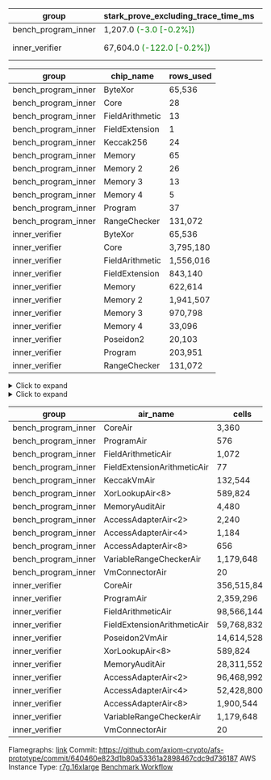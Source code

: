 | group | stark_prove_excluding_trace_time_ms | total_cells | total_cells_used | trace_gen_time_ms | verify_program_compile_ms |
| --- | --- | --- | --- | --- | --- |
| bench_program_inner | 1,207.0 <span style="color: green">(-3.0 [-0.2%])</span> | 1,915,681 | 277,324 | 2.0 |  |
| inner_verifier | 67,604.0 <span style="color: green">(-122.0 [-0.2%])</span> | 712,704,020 | 384,664,798 | 34,105.0 <span style="color: green">(-297.0 [-0.9%])</span> | 45,932.0 <span style="color: green">(-490.0 [-1.1%])</span> |

| group | chip_name | rows_used |
| --- | --- | --- |
| bench_program_inner | ByteXor | 65,536 |
| bench_program_inner | Core | 28 |
| bench_program_inner | FieldArithmetic | 13 |
| bench_program_inner | FieldExtension | 1 |
| bench_program_inner | Keccak256 | 24 |
| bench_program_inner | Memory | 65 |
| bench_program_inner | Memory 2 | 26 |
| bench_program_inner | Memory 3 | 13 |
| bench_program_inner | Memory 4 | 5 |
| bench_program_inner | Program | 37 |
| bench_program_inner | RangeChecker | 131,072 |
| inner_verifier | ByteXor | 65,536 |
| inner_verifier | Core | 3,795,180 |
| inner_verifier | FieldArithmetic | 1,556,016 |
| inner_verifier | FieldExtension | 843,140 |
| inner_verifier | Memory | 622,614 |
| inner_verifier | Memory 2 | 1,941,507 |
| inner_verifier | Memory 3 | 970,798 |
| inner_verifier | Memory 4 | 33,096 |
| inner_verifier | Poseidon2 | 20,103 |
| inner_verifier | Program | 203,951 |
| inner_verifier | RangeChecker | 131,072 |

<details>
<summary>Click to expand</summary>

| group | dsl_ir | opcode | frequency |
| --- | --- | --- | --- |
| bench_program_inner |  | JAL | 1 |
| bench_program_inner |  | STOREW | 2 |
| bench_program_inner | AddE | FE4ADD | 1 |
| bench_program_inner | AddF | FADD | 1 |
| bench_program_inner | AddVI | FADD | 6 |
| bench_program_inner | Alloc | FADD | 2 |
| bench_program_inner | Alloc | FMUL | 2 |
| bench_program_inner | Alloc | LOADW | 2 |
| bench_program_inner | For | BNE | 3 |
| bench_program_inner | For | FADD | 2 |
| bench_program_inner | For | JAL | 1 |
| bench_program_inner | For | STOREW | 1 |
| bench_program_inner | Halt | TERMINATE | 1 |
| bench_program_inner | IfEqI | BNE | 2 |
| bench_program_inner | ImmE | STOREW | 8 |
| bench_program_inner | ImmF | STOREW | 2 |
| bench_program_inner | ImmV | STOREW | 3 |
| bench_program_inner | Keccak256 | KECCAK256 | 1 |
| bench_program_inner | StoreV | STOREW2 | 2 |
| inner_verifier |  | JAL | 1 |
| inner_verifier |  | STOREW | 2 |
| inner_verifier | AddE | FE4ADD | 223,739 |
| inner_verifier | AddEFFI | LOADW | 127 |
| inner_verifier | AddEFFI | STOREW | 381 |
| inner_verifier | AddEFI | FADD | 164 |
| inner_verifier | AddEI | FADD | 66,780 |
| inner_verifier | AddFI | FADD | 12,451 |
| inner_verifier | AddV | FADD | 5,980 |
| inner_verifier | AddVI | FADD | 271,372 |
| inner_verifier | Alloc | FADD | 23,824 |
| inner_verifier | Alloc | FMUL | 14,353 |
| inner_verifier | Alloc | LOADW | 23,824 |
| inner_verifier | AssertEqE | BNE | 132 |
| inner_verifier | AssertEqEI | BNE | 4 |
| inner_verifier | AssertEqF | BNE | 4,054 |
| inner_verifier | AssertEqV | BNE | 1,129 |
| inner_verifier | AssertEqVI | BNE | 188 |
| inner_verifier | CycleTrackerEnd | CT_END | 104,335 |
| inner_verifier | CycleTrackerStart | CT_START | 104,335 |
| inner_verifier | DivE | BBE4DIV | 194,967 |
| inner_verifier | DivEIN | BBE4DIV | 30 |
| inner_verifier | DivEIN | STOREW | 120 |
| inner_verifier | DivFIN | FDIV | 72 |
| inner_verifier | For | BNE | 546,377 |
| inner_verifier | For | FADD | 527,869 |
| inner_verifier | For | JAL | 18,508 |
| inner_verifier | For | LOADW | 966 |
| inner_verifier | For | STOREW | 17,542 |
| inner_verifier | Halt | TERMINATE | 1 |
| inner_verifier | HintBitsF | HINT_BITS | 22 |
| inner_verifier | HintInputVec | HINT_INPUT | 9,471 |
| inner_verifier | IfEq | BNE | 6,158 |
| inner_verifier | IfEqI | BNE | 121,234 |
| inner_verifier | IfEqI | JAL | 8,832 |
| inner_verifier | IfNe | BEQ | 6,893 |
| inner_verifier | IfNe | JAL | 21 |
| inner_verifier | IfNeI | BEQ | 946 |
| inner_verifier | ImmE | STOREW | 12,344 |
| inner_verifier | ImmF | STOREW | 14,565 |
| inner_verifier | ImmV | STOREW | 21,584 |
| inner_verifier | LoadE | LOADW | 41,448 |
| inner_verifier | LoadE | LOADW2 | 800,184 |
| inner_verifier | LoadF | LOADW | 14,498 |
| inner_verifier | LoadF | LOADW2 | 298,670 |
| inner_verifier | LoadV | LOADW | 12,257 |
| inner_verifier | LoadV | LOADW2 | 61,816 |
| inner_verifier | MulE | BBE4MUL | 408,006 |
| inner_verifier | MulEF | FMUL | 1,668 |
| inner_verifier | MulEFI | FMUL | 1,444 |
| inner_verifier | MulEI | BBE4MUL | 2,562 |
| inner_verifier | MulEI | STOREW | 10,248 |
| inner_verifier | MulF | FMUL | 22,173 |
| inner_verifier | MulFI | FMUL | 12 |
| inner_verifier | MulV | FMUL | 682 |
| inner_verifier | MulVI | FMUL | 8,259 |
| inner_verifier | NegE | FMUL | 184 |
| inner_verifier | Poseidon2CompressBabyBear | COMP_POS2 | 7,224 |
| inner_verifier | Poseidon2PermuteBabyBear | PERM_POS2 | 12,879 |
| inner_verifier | StoreE | STOREW | 11,236 |
| inner_verifier | StoreE | STOREW2 | 11,156 |
| inner_verifier | StoreF | STOREW | 12,624 |
| inner_verifier | StoreF | STOREW2 | 101,565 |
| inner_verifier | StoreHintWord | FADD | 192,347 |
| inner_verifier | StoreHintWord | SHINTW | 202,500 |
| inner_verifier | StoreV | STOREW | 1,833 |
| inner_verifier | StoreV | STOREW2 | 23,461 |
| inner_verifier | SubE | FE4SUB | 13,836 |
| inner_verifier | SubEF | FSUB | 389,196 |
| inner_verifier | SubEF | LOADW | 1,167,588 |
| inner_verifier | SubEFI | FADD | 1,284 |
| inner_verifier | SubEI | FADD | 240 |
| inner_verifier | SubV | FSUB | 14,028 |
| inner_verifier | SubVI | FSUB | 1,277 |
| inner_verifier | SubVIN | FSUB | 357 |

</details>

<details>
<summary>Click to expand</summary>

| group | air_name | dsl_ir | opcode | cells_used |
| --- | --- | --- | --- | --- |
| bench_program_inner | Audit |  | JAL | 19 |
| bench_program_inner | CoreAir |  | JAL | 61 |
| bench_program_inner | Audit |  | STOREW | 38 |
| bench_program_inner | CoreAir |  | STOREW | 122 |
| bench_program_inner | AccessAdapter<2> | AddE | FE4ADD | 66 |
| bench_program_inner | AccessAdapter<4> | AddE | FE4ADD | 39 |
| bench_program_inner | Audit | AddE | FE4ADD | 76 |
| bench_program_inner | FieldExtensionArithmeticAir | AddE | FE4ADD | 41 |
| bench_program_inner | Audit | AddF | FADD | 19 |
| bench_program_inner | FieldArithmeticAir | AddF | FADD | 31 |
| bench_program_inner | Audit | AddVI | FADD | 38 |
| bench_program_inner | FieldArithmeticAir | AddVI | FADD | 186 |
| bench_program_inner | FieldArithmeticAir | Alloc | FADD | 62 |
| bench_program_inner | FieldArithmeticAir | Alloc | FMUL | 62 |
| bench_program_inner | Audit | Alloc | LOADW | 38 |
| bench_program_inner | CoreAir | Alloc | LOADW | 122 |
| bench_program_inner | CoreAir | For | BNE | 183 |
| bench_program_inner | FieldArithmeticAir | For | FADD | 62 |
| bench_program_inner | CoreAir | For | JAL | 61 |
| bench_program_inner | Audit | For | STOREW | 19 |
| bench_program_inner | CoreAir | For | STOREW | 61 |
| bench_program_inner | CoreAir | Halt | TERMINATE | 61 |
| bench_program_inner | CoreAir | IfEqI | BNE | 122 |
| bench_program_inner | Audit | ImmE | STOREW | 152 |
| bench_program_inner | CoreAir | ImmE | STOREW | 488 |
| bench_program_inner | Audit | ImmF | STOREW | 38 |
| bench_program_inner | CoreAir | ImmF | STOREW | 122 |
| bench_program_inner | Audit | ImmV | STOREW | 38 |
| bench_program_inner | CoreAir | ImmV | STOREW | 183 |
| bench_program_inner | AccessAdapter<2> | Keccak256 | KECCAK256 | 220 |
| bench_program_inner | AccessAdapter<4> | Keccak256 | KECCAK256 | 130 |
| bench_program_inner | AccessAdapter<8> | Keccak256 | KECCAK256 | 85 |
| bench_program_inner | Audit | Keccak256 | KECCAK256 | 722 |
| bench_program_inner | KeccakVmAir | Keccak256 | KECCAK256 | 76,752 |
| bench_program_inner | Audit | StoreV | STOREW2 | 38 |
| bench_program_inner | CoreAir | StoreV | STOREW2 | 122 |
| inner_verifier | Audit |  | JAL | 19 |
| inner_verifier | CoreAir |  | JAL | 65 |
| inner_verifier | Audit |  | STOREW | 38 |
| inner_verifier | CoreAir |  | STOREW | 130 |
| inner_verifier | AccessAdapter<2> | AddE | FE4ADD | 1,123,078 |
| inner_verifier | AccessAdapter<4> | AddE | FE4ADD | 663,637 |
| inner_verifier | Audit | AddE | FE4ADD | 2,156,728 |
| inner_verifier | FieldExtensionArithmeticAir | AddE | FE4ADD | 9,173,299 |
| inner_verifier | AccessAdapter<2> | AddEFFI | LOADW | 704 |
| inner_verifier | AccessAdapter<4> | AddEFFI | LOADW | 832 |
| inner_verifier | Audit | AddEFFI | LOADW | 798 |
| inner_verifier | CoreAir | AddEFFI | LOADW | 8,255 |
| inner_verifier | AccessAdapter<2> | AddEFFI | STOREW | 704 |
| inner_verifier | Audit | AddEFFI | STOREW | 2,394 |
| inner_verifier | CoreAir | AddEFFI | STOREW | 24,765 |
| inner_verifier | AccessAdapter<2> | AddEFI | FADD | 286 |
| inner_verifier | AccessAdapter<4> | AddEFI | FADD | 169 |
| inner_verifier | Audit | AddEFI | FADD | 3,116 |
| inner_verifier | FieldArithmeticAir | AddEFI | FADD | 5,084 |
| inner_verifier | AccessAdapter<2> | AddEI | FADD | 361,614 |
| inner_verifier | AccessAdapter<4> | AddEI | FADD | 213,681 |
| inner_verifier | Audit | AddEI | FADD | 1,177,012 |
| inner_verifier | FieldArithmeticAir | AddEI | FADD | 2,070,180 |
| inner_verifier | Audit | AddFI | FADD | 3,021 |
| inner_verifier | FieldArithmeticAir | AddFI | FADD | 385,981 |
| inner_verifier | Audit | AddV | FADD | 19 |
| inner_verifier | FieldArithmeticAir | AddV | FADD | 185,380 |
| inner_verifier | Audit | AddVI | FADD | 17,005 |
| inner_verifier | FieldArithmeticAir | AddVI | FADD | 8,412,532 |
| inner_verifier | FieldArithmeticAir | Alloc | FADD | 738,544 |
| inner_verifier | AccessAdapter<2> | Alloc | FMUL | 33 |
| inner_verifier | AccessAdapter<4> | Alloc | FMUL | 39 |
| inner_verifier | FieldArithmeticAir | Alloc | FMUL | 444,943 |
| inner_verifier | Audit | Alloc | LOADW | 3,420 |
| inner_verifier | CoreAir | Alloc | LOADW | 1,548,560 |
| inner_verifier | AccessAdapter<2> | AssertEqE | BNE | 726 |
| inner_verifier | AccessAdapter<4> | AssertEqE | BNE | 429 |
| inner_verifier | CoreAir | AssertEqE | BNE | 8,580 |
| inner_verifier | AccessAdapter<2> | AssertEqEI | BNE | 22 |
| inner_verifier | AccessAdapter<4> | AssertEqEI | BNE | 13 |
| inner_verifier | CoreAir | AssertEqEI | BNE | 260 |
| inner_verifier | CoreAir | AssertEqF | BNE | 263,510 |
| inner_verifier | CoreAir | AssertEqV | BNE | 73,385 |
| inner_verifier | CoreAir | AssertEqVI | BNE | 12,220 |
| inner_verifier | CoreAir | CycleTrackerEnd | CT_END | 6,781,775 |
| inner_verifier | CoreAir | CycleTrackerStart | CT_START | 6,781,775 |
| inner_verifier | AccessAdapter<2> | DivE | BBE4DIV | 8,563,104 |
| inner_verifier | AccessAdapter<4> | DivE | BBE4DIV | 5,060,016 |
| inner_verifier | Audit | DivE | BBE4DIV | 1,672 |
| inner_verifier | FieldExtensionArithmeticAir | DivE | BBE4DIV | 7,993,647 |
| inner_verifier | AccessAdapter<2> | DivEIN | BBE4DIV | 1,694 |
| inner_verifier | AccessAdapter<4> | DivEIN | BBE4DIV | 1,001 |
| inner_verifier | Audit | DivEIN | BBE4DIV | 2,204 |
| inner_verifier | FieldExtensionArithmeticAir | DivEIN | BBE4DIV | 1,230 |
| inner_verifier | AccessAdapter<2> | DivEIN | STOREW | 429 |
| inner_verifier | AccessAdapter<4> | DivEIN | STOREW | 117 |
| inner_verifier | CoreAir | DivEIN | STOREW | 7,800 |
| inner_verifier | Audit | DivFIN | FDIV | 1,311 |
| inner_verifier | FieldArithmeticAir | DivFIN | FDIV | 2,232 |
| inner_verifier | CoreAir | For | BNE | 35,514,505 |
| inner_verifier | FieldArithmeticAir | For | FADD | 16,363,939 |
| inner_verifier | AccessAdapter<2> | For | JAL | 418 |
| inner_verifier | AccessAdapter<4> | For | JAL | 494 |
| inner_verifier | CoreAir | For | JAL | 1,203,020 |
| inner_verifier | Audit | For | LOADW | 399 |
| inner_verifier | CoreAir | For | LOADW | 62,790 |
| inner_verifier | Audit | For | STOREW | 2,356 |
| inner_verifier | CoreAir | For | STOREW | 1,140,230 |
| inner_verifier | CoreAir | Halt | TERMINATE | 65 |
| inner_verifier | CoreAir | HintBitsF | HINT_BITS | 1,430 |
| inner_verifier | CoreAir | HintInputVec | HINT_INPUT | 615,615 |
| inner_verifier | CoreAir | IfEq | BNE | 400,270 |
| inner_verifier | CoreAir | IfEqI | BNE | 7,880,210 |
| inner_verifier | CoreAir | IfEqI | JAL | 574,080 |
| inner_verifier | CoreAir | IfNe | BEQ | 448,045 |
| inner_verifier | CoreAir | IfNe | JAL | 1,365 |
| inner_verifier | CoreAir | IfNeI | BEQ | 61,490 |
| inner_verifier | AccessAdapter<2> | ImmE | STOREW | 462 |
| inner_verifier | AccessAdapter<4> | ImmE | STOREW | 273 |
| inner_verifier | Audit | ImmE | STOREW | 226,480 |
| inner_verifier | CoreAir | ImmE | STOREW | 802,360 |
| inner_verifier | Audit | ImmF | STOREW | 3,876 |
| inner_verifier | CoreAir | ImmF | STOREW | 946,725 |
| inner_verifier | Audit | ImmV | STOREW | 18,506 |
| inner_verifier | CoreAir | ImmV | STOREW | 1,402,960 |
| inner_verifier | AccessAdapter<2> | LoadE | LOADW | 16,126 |
| inner_verifier | AccessAdapter<4> | LoadE | LOADW | 9,529 |
| inner_verifier | Audit | LoadE | LOADW | 704,672 |
| inner_verifier | CoreAir | LoadE | LOADW | 2,694,120 |
| inner_verifier | AccessAdapter<2> | LoadE | LOADW2 | 24,090 |
| inner_verifier | AccessAdapter<4> | LoadE | LOADW2 | 14,235 |
| inner_verifier | CoreAir | LoadE | LOADW2 | 52,011,960 |
| inner_verifier | AccessAdapter<2> | LoadF | LOADW | 22,176 |
| inner_verifier | AccessAdapter<4> | LoadF | LOADW | 13,104 |
| inner_verifier | AccessAdapter<8> | LoadF | LOADW | 8,568 |
| inner_verifier | Audit | LoadF | LOADW | 63,536 |
| inner_verifier | CoreAir | LoadF | LOADW | 942,370 |
| inner_verifier | AccessAdapter<2> | LoadF | LOADW2 | 605 |
| inner_verifier | AccessAdapter<4> | LoadF | LOADW2 | 364 |
| inner_verifier | AccessAdapter<8> | LoadF | LOADW2 | 391 |
| inner_verifier | Audit | LoadF | LOADW2 | 1,767 |
| inner_verifier | CoreAir | LoadF | LOADW2 | 19,413,550 |
| inner_verifier | Audit | LoadV | LOADW | 28,158 |
| inner_verifier | CoreAir | LoadV | LOADW | 796,705 |
| inner_verifier | Audit | LoadV | LOADW2 | 3,040 |
| inner_verifier | CoreAir | LoadV | LOADW2 | 4,018,040 |
| inner_verifier | AccessAdapter<2> | MulE | BBE4MUL | 510,224 |
| inner_verifier | AccessAdapter<4> | MulE | BBE4MUL | 301,496 |
| inner_verifier | Audit | MulE | BBE4MUL | 1,293,140 |
| inner_verifier | FieldExtensionArithmeticAir | MulE | BBE4MUL | 16,728,246 |
| inner_verifier | AccessAdapter<2> | MulEF | FMUL | 7,876 |
| inner_verifier | AccessAdapter<4> | MulEF | FMUL | 4,654 |
| inner_verifier | Audit | MulEF | FMUL | 4,484 |
| inner_verifier | FieldArithmeticAir | MulEF | FMUL | 51,708 |
| inner_verifier | AccessAdapter<2> | MulEFI | FMUL | 1,122 |
| inner_verifier | AccessAdapter<4> | MulEFI | FMUL | 663 |
| inner_verifier | Audit | MulEFI | FMUL | 27,436 |
| inner_verifier | FieldArithmeticAir | MulEFI | FMUL | 44,764 |
| inner_verifier | AccessAdapter<2> | MulEI | BBE4MUL | 165,594 |
| inner_verifier | AccessAdapter<4> | MulEI | BBE4MUL | 97,851 |
| inner_verifier | Audit | MulEI | BBE4MUL | 189,848 |
| inner_verifier | FieldExtensionArithmeticAir | MulEI | BBE4MUL | 105,042 |
| inner_verifier | AccessAdapter<2> | MulEI | STOREW | 56,122 |
| inner_verifier | AccessAdapter<4> | MulEI | STOREW | 33,033 |
| inner_verifier | Audit | MulEI | STOREW | 57 |
| inner_verifier | CoreAir | MulEI | STOREW | 666,120 |
| inner_verifier | Audit | MulF | FMUL | 760 |
| inner_verifier | FieldArithmeticAir | MulF | FMUL | 687,363 |
| inner_verifier | Audit | MulFI | FMUL | 228 |
| inner_verifier | FieldArithmeticAir | MulFI | FMUL | 372 |
| inner_verifier | Audit | MulV | FMUL | 12,901 |
| inner_verifier | FieldArithmeticAir | MulV | FMUL | 21,142 |
| inner_verifier | Audit | MulVI | FMUL | 114 |
| inner_verifier | FieldArithmeticAir | MulVI | FMUL | 256,029 |
| inner_verifier | AccessAdapter<2> | NegE | FMUL | 902 |
| inner_verifier | AccessAdapter<4> | NegE | FMUL | 533 |
| inner_verifier | Audit | NegE | FMUL | 3,496 |
| inner_verifier | FieldArithmeticAir | NegE | FMUL | 5,704 |
| inner_verifier | AccessAdapter<2> | Poseidon2CompressBabyBear | COMP_POS2 | 298,452 |
| inner_verifier | AccessAdapter<4> | Poseidon2CompressBabyBear | COMP_POS2 | 176,358 |
| inner_verifier | AccessAdapter<8> | Poseidon2CompressBabyBear | COMP_POS2 | 115,311 |
| inner_verifier | Poseidon2VmAir<BabyBear> | Poseidon2CompressBabyBear | COMP_POS2 | 3,019,632 |
| inner_verifier | AccessAdapter<2> | Poseidon2PermuteBabyBear | PERM_POS2 | 604,780 |
| inner_verifier | AccessAdapter<4> | Poseidon2PermuteBabyBear | PERM_POS2 | 357,656 |
| inner_verifier | AccessAdapter<8> | Poseidon2PermuteBabyBear | PERM_POS2 | 235,450 |
| inner_verifier | Poseidon2VmAir<BabyBear> | Poseidon2PermuteBabyBear | PERM_POS2 | 5,383,422 |
| inner_verifier | AccessAdapter<2> | StoreE | STOREW | 7,854 |
| inner_verifier | AccessAdapter<4> | StoreE | STOREW | 4,641 |
| inner_verifier | Audit | StoreE | STOREW | 213,484 |
| inner_verifier | CoreAir | StoreE | STOREW | 730,340 |
| inner_verifier | AccessAdapter<2> | StoreE | STOREW2 | 45,276 |
| inner_verifier | AccessAdapter<4> | StoreE | STOREW2 | 26,754 |
| inner_verifier | Audit | StoreE | STOREW2 | 28,424 |
| inner_verifier | CoreAir | StoreE | STOREW2 | 725,140 |
| inner_verifier | Audit | StoreF | STOREW | 239,856 |
| inner_verifier | CoreAir | StoreF | STOREW | 820,560 |
| inner_verifier | AccessAdapter<2> | StoreF | STOREW2 | 520,960 |
| inner_verifier | AccessAdapter<4> | StoreF | STOREW2 | 308,126 |
| inner_verifier | AccessAdapter<8> | StoreF | STOREW2 | 202,912 |
| inner_verifier | Audit | StoreF | STOREW2 | 55,176 |
| inner_verifier | CoreAir | StoreF | STOREW2 | 6,601,725 |
| inner_verifier | FieldArithmeticAir | StoreHintWord | FADD | 5,962,757 |
| inner_verifier | Audit | StoreHintWord | SHINTW | 3,847,500 |
| inner_verifier | CoreAir | StoreHintWord | SHINTW | 13,162,500 |
| inner_verifier | Audit | StoreV | STOREW | 34,827 |
| inner_verifier | CoreAir | StoreV | STOREW | 119,145 |
| inner_verifier | Audit | StoreV | STOREW2 | 441,484 |
| inner_verifier | CoreAir | StoreV | STOREW2 | 1,524,965 |
| inner_verifier | AccessAdapter<2> | SubE | FE4SUB | 458,172 |
| inner_verifier | AccessAdapter<4> | SubE | FE4SUB | 270,738 |
| inner_verifier | Audit | SubE | FE4SUB | 970,368 |
| inner_verifier | FieldExtensionArithmeticAir | SubE | FE4SUB | 567,276 |
| inner_verifier | AccessAdapter<2> | SubEF | FSUB | 4,280,914 |
| inner_verifier | AccessAdapter<4> | SubEF | FSUB | 5,059,262 |
| inner_verifier | Audit | SubEF | FSUB | 418 |
| inner_verifier | FieldArithmeticAir | SubEF | FSUB | 12,065,076 |
| inner_verifier | AccessAdapter<2> | SubEF | LOADW | 4,280,914 |
| inner_verifier | Audit | SubEF | LOADW | 1,254 |
| inner_verifier | CoreAir | SubEF | LOADW | 75,893,220 |
| inner_verifier | AccessAdapter<2> | SubEFI | FADD | 176 |
| inner_verifier | AccessAdapter<4> | SubEFI | FADD | 104 |
| inner_verifier | Audit | SubEFI | FADD | 24,396 |
| inner_verifier | FieldArithmeticAir | SubEFI | FADD | 39,804 |
| inner_verifier | AccessAdapter<2> | SubEI | FADD | 968 |
| inner_verifier | AccessAdapter<4> | SubEI | FADD | 572 |
| inner_verifier | Audit | SubEI | FADD | 4,408 |
| inner_verifier | FieldArithmeticAir | SubEI | FADD | 7,440 |
| inner_verifier | Audit | SubV | FSUB | 57 |
| inner_verifier | FieldArithmeticAir | SubV | FSUB | 434,868 |
| inner_verifier | Audit | SubVI | FSUB | 14,003 |
| inner_verifier | FieldArithmeticAir | SubVI | FSUB | 39,587 |
| inner_verifier | FieldArithmeticAir | SubVIN | FSUB | 11,067 |

</details>

| group | air_name | cells | constraints | interactions | main_cols | perm_cols | prep_cols | quotient_deg | rows |
| --- | --- | --- | --- | --- | --- | --- | --- | --- | --- |
| bench_program_inner | CoreAir | 3,360 | 114 | 19 | 61 | 44 |  | 2 | 32 |
| bench_program_inner | ProgramAir<BabyBear> | 576 | 4 | 1 | 1 | 8 | 9 | 1 | 64 |
| bench_program_inner | FieldArithmeticAir | 1,072 | 28 | 15 | 31 | 36 |  | 2 | 16 |
| bench_program_inner | FieldExtensionArithmeticAir | 77 | 28 | 15 | 41 | 36 |  | 2 | 1 |
| bench_program_inner | KeccakVmAir | 132,544 | 2,251 | 235 | 3,198 | 944 |  | 2 | 32 |
| bench_program_inner | XorLookupAir<8> | 589,824 | 4 | 1 | 1 | 8 | 3 | 1 | 65,536 |
| bench_program_inner | MemoryAuditAir | 4,480 | 21 | 6 | 19 | 16 |  | 2 | 128 |
| bench_program_inner | AccessAdapterAir<2> | 2,240 | 14 | 5 | 11 | 24 |  | 2 | 64 |
| bench_program_inner | AccessAdapterAir<4> | 1,184 | 14 | 5 | 13 | 24 |  | 2 | 32 |
| bench_program_inner | AccessAdapterAir<8> | 656 | 14 | 5 | 17 | 24 |  | 2 | 16 |
| bench_program_inner | VariableRangeCheckerAir | 1,179,648 | 4 | 1 | 1 | 8 | 2 | 1 | 131,072 |
| bench_program_inner | VmConnectorAir | 20 | 4 | 2 | 2 | 8 | 1 | 2 | 2 |
| inner_verifier | CoreAir | 356,515,840 | 112 | 19 | 65 | 20 |  | 8 | 4,194,304 |
| inner_verifier | ProgramAir<BabyBear> | 2,359,296 | 4 | 1 | 1 | 8 | 9 | 1 | 262,144 |
| inner_verifier | FieldArithmeticAir | 98,566,144 | 23 | 15 | 31 | 16 |  | 8 | 2,097,152 |
| inner_verifier | FieldExtensionArithmeticAir | 59,768,832 | 23 | 15 | 41 | 16 |  | 8 | 1,048,576 |
| inner_verifier | Poseidon2VmAir<BabyBear> | 14,614,528 | 373 | 32 | 418 | 28 |  | 8 | 32,768 |
| inner_verifier | XorLookupAir<8> | 589,824 | 4 | 1 | 1 | 8 | 3 | 1 | 65,536 |
| inner_verifier | MemoryAuditAir | 28,311,552 | 19 | 6 | 19 | 8 |  | 8 | 1,048,576 |
| inner_verifier | AccessAdapterAir<2> | 96,468,992 | 11 | 5 | 11 | 12 |  | 4 | 4,194,304 |
| inner_verifier | AccessAdapterAir<4> | 52,428,800 | 11 | 5 | 13 | 12 |  | 4 | 2,097,152 |
| inner_verifier | AccessAdapterAir<8> | 1,900,544 | 11 | 5 | 17 | 12 |  | 4 | 65,536 |
| inner_verifier | VariableRangeCheckerAir | 1,179,648 | 4 | 1 | 1 | 8 | 2 | 1 | 131,072 |
| inner_verifier | VmConnectorAir | 20 | 4 | 2 | 2 | 8 | 1 | 2 | 2 |



Flamegraphs: [link](https://github.com/axiom-crypto/afs-prototype/actions/runs/11136663016/artifacts/2003937488)
Commit: https://github.com/axiom-crypto/afs-prototype/commit/640460e823d1b80a53361a2898467cdc9d736187
AWS Instance Type: [r7g.16xlarge](https://instances.vantage.sh/aws/ec2/r7g.16xlarge)
[Benchmark Workflow](https://github.com/axiom-crypto/afs-prototype/actions/runs/11136663016)
